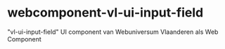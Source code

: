 # webcomponent-vl-ui-input-field
"vl-ui-input-field" UI component van Webuniversum Vlaanderen als Web Component
